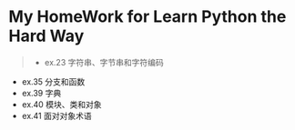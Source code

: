 # My HomeWork for Learn Python the Hard Way
> * ex.23 字符串、字节串和字符编码
* ex.35 分支和函数
* ex.39 字典 
* ex.40 模块、类和对象 
* ex.41 面对对象术语 
